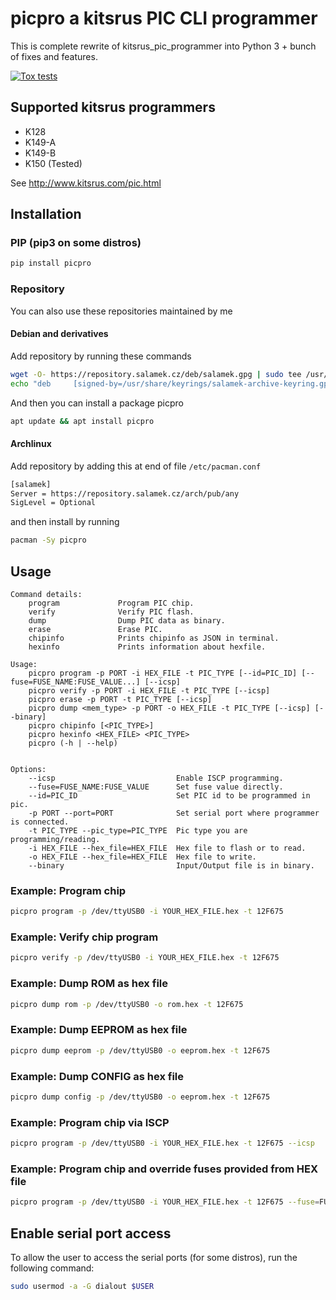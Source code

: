 # picpro a kitsrus PIC CLI programmer

This is complete rewrite of kitsrus_pic_programmer into Python 3 + bunch of fixes and features.

[![Tox tests](https://github.com/Salamek/picpro/actions/workflows/python-test.yml/badge.svg)](https://github.com/Salamek/picpro/actions/workflows/python-test.yml)

## Supported kitsrus programmers

* K128
* K149-A
* K149-B
* K150 (Tested)

See <http://www.kitsrus.com/pic.html>

## Installation

### PIP (pip3 on some distros)

```bash
pip install picpro
```

### Repository

You can also use these repositories maintained by me

#### Debian and derivatives

Add repository by running these commands

```bash
wget -O- https://repository.salamek.cz/deb/salamek.gpg | sudo tee /usr/share/keyrings/salamek-archive-keyring.gpg
echo "deb     [signed-by=/usr/share/keyrings/salamek-archive-keyring.gpg] https://repository.salamek.cz/deb/pub all main" | sudo tee /etc/apt/sources.list.d/salamek.cz.list
```

And then you can install a package picpro

```bash
apt update && apt install picpro
```

#### Archlinux

Add repository by adding this at end of file `/etc/pacman.conf`

```bash
[salamek]
Server = https://repository.salamek.cz/arch/pub/any
SigLevel = Optional
```

and then install by running

```bash
pacman -Sy picpro
```

## Usage

```text
Command details:
    program             Program PIC chip.
    verify              Verify PIC flash.
    dump                Dump PIC data as binary.
    erase               Erase PIC.
    chipinfo            Prints chipinfo as JSON in terminal.
    hexinfo             Prints information about hexfile.

Usage:
    picpro program -p PORT -i HEX_FILE -t PIC_TYPE [--id=PIC_ID] [--fuse=FUSE_NAME:FUSE_VALUE...] [--icsp]
    picpro verify -p PORT -i HEX_FILE -t PIC_TYPE [--icsp]
    picpro erase -p PORT -t PIC_TYPE [--icsp]
    picpro dump <mem_type> -p PORT -o HEX_FILE -t PIC_TYPE [--icsp] [--binary]
    picpro chipinfo [<PIC_TYPE>]
    picpro hexinfo <HEX_FILE> <PIC_TYPE>
    picpro (-h | --help)


Options:
    --icsp                           Enable ISCP programming.
    --fuse=FUSE_NAME:FUSE_VALUE      Set fuse value directly.
    --id=PIC_ID                      Set PIC id to be programmed in pic.
    -p PORT --port=PORT              Set serial port where programmer is connected.
    -t PIC_TYPE --pic_type=PIC_TYPE  Pic type you are programming/reading.
    -i HEX_FILE --hex_file=HEX_FILE  Hex file to flash or to read.
    -o HEX_FILE --hex_file=HEX_FILE  Hex file to write.
    --binary                         Input/Output file is in binary.

```

### Example: Program chip

```bash
picpro program -p /dev/ttyUSB0 -i YOUR_HEX_FILE.hex -t 12F675
```

### Example: Verify chip program

```bash
picpro verify -p /dev/ttyUSB0 -i YOUR_HEX_FILE.hex -t 12F675
```

### Example: Dump ROM as hex file

```bash
picpro dump rom -p /dev/ttyUSB0 -o rom.hex -t 12F675
```

### Example: Dump EEPROM as hex file

```bash
picpro dump eeprom -p /dev/ttyUSB0 -o eeprom.hex -t 12F675
```

### Example: Dump CONFIG as hex file

```bash
picpro dump config -p /dev/ttyUSB0 -o eeprom.hex -t 12F675
```

### Example: Program chip via ISCP

```bash
picpro program -p /dev/ttyUSB0 -i YOUR_HEX_FILE.hex -t 12F675 --icsp
```

### Example: Program chip and override fuses provided from HEX file

```bash
picpro program -p /dev/ttyUSB0 -i YOUR_HEX_FILE.hex -t 12F675 --fuse=FUSE_NAME:FUSE_VALUE --fuse=FUSE_NAME:FUSE_VALUE
```

## Enable serial port access

To allow the user to access the serial ports (for some distros), run the following command:

```bash
sudo usermod -a -G dialout $USER
```
